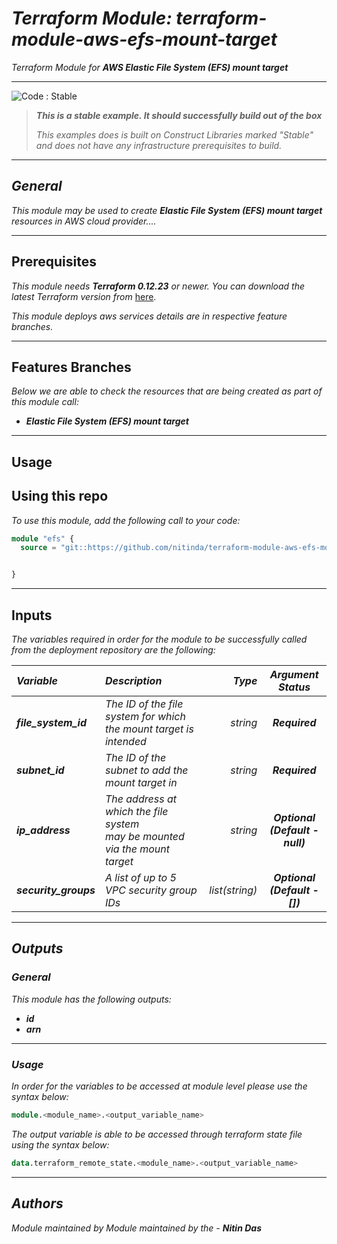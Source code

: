 # _Terraform Module: terraform-module-aws-efs-mount-target_
_Terraform Module for_ **_AWS Elastic File System (EFS) mount target_**


<!--BEGIN STABILITY BANNER-->
---

![_Code : Stable_](https://img.shields.io/badge/Code-Stable-brightgreen?style=for-the-badge&logo=github)

> **_This is a stable example. It should successfully build out of the box_**
>
> _This examples does is built on Construct Libraries marked "Stable" and does not have any infrastructure prerequisites to build._

---
<!--END STABILITY BANNER-->


## _General_

_This module may be used to create_ **_Elastic File System (EFS) mount target_** _resources in AWS cloud provider...._

---


## Prerequisites

_This module needs_ **_Terraform 0.12.23_** _or newer._
_You can download the latest Terraform version from_ [here](https://www.terraform.io/downloads.html).

_This module deploys aws services details are in respective feature branches._


---

## Features Branches

_Below we are able to check the resources that are being created as part of this module call:_

* **_Elastic File System (EFS) mount target_**


---


## Usage

## Using this repo

_To use this module, add the following call to your code:_

```tf
module "efs" {
  source = "git::https://github.com/nitinda/terraform-module-aws-efs-mount-target.git?ref=master"


}
```
---

## Inputs

_The variables required in order for the module to be successfully called from the deployment repository are the following:_


|**_Variable_** | **_Description_** | **_Type_** | **_Argument Status_** |
|:----|:----|-----:|:---:|
| **_file\_system\_id_** | _The ID of the file system for which the mount target is intended_ | _string_ | **_Required_** |
| **_subnet\_id_** | _The ID of the subnet to add the mount target in_ | _string_ | **_Required_** |
| **_ip\_address_** | _The address at which the file system <br/> may be mounted via the mount target_ | _string_ |  **_Optional <br/> (Default - null)_** |
| **_security\_groups_** | _A list of up to 5 VPC security group IDs_ | _list(string)_ |  **_Optional <br/> (Default - [])_** |


---


## _Outputs_

### _General_

_This module has the following outputs:_

* **_id_**
* **_arn_**

---

### _Usage_

_In order for the variables to be accessed at module level please use the syntax below:_

```tf
module.<module_name>.<output_variable_name>
```


_The output variable is able to be accessed through terraform state file using the syntax below:_

```tf
data.terraform_remote_state.<module_name>.<output_variable_name>
```

---


## _Authors_

_Module maintained by Module maintained by the -_ **_Nitin Das_**
